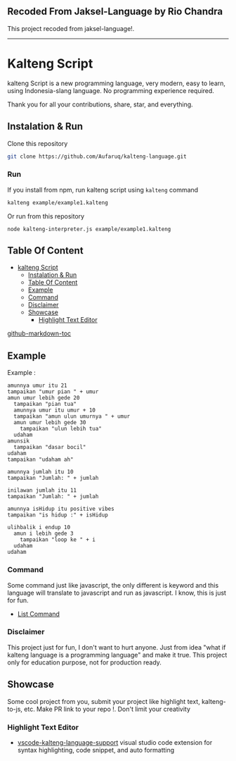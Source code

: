 ## Recoded From Jaksel-Language by Rio Chandra

This project recoded from jaksel-language!.

---

# Kalteng Script

kalteng Script is a new programming language, very modern, easy to learn, using Indonesia-slang language. No programming experience required.

Thank you for all your contributions, share, star, and everything.

## Instalation & Run
Clone this repository
```bash
git clone https://github.com/Aufaruq/kalteng-language.git
```

### Run

If you install from npm, run kalteng script using `kalteng` command

```bash
kalteng example/example1.kalteng
```

Or run from this repository
```
node kalteng-interpreter.js example/example1.kalteng
```

## Table Of Content

* [kalteng Script](#kalteng-script)
   * [Instalation &amp; Run](#instalation--run)
   * [Table Of Content](#table-of-content)
   * [Example](#example)
   * [Command](#command)
  * [Disclaimer](#disclaimer)
   * [Showcase](#showcase)
      * [Highlight Text Editor](#highlight-text-editor)

[github-markdown-toc](https://github.com/ekalinin/github-markdown-toc)

## Example 

Example : 

```
amunnya umur itu 21
tampaikan "umur pian " + umur
amun umur lebih gede 20
  tampaikan "pian tua"
  amunnya umur itu umur + 10
  tampaikan "amun ulun umurnya " + umur
  amun umur lebih gede 30
    tampaikan "ulun lebih tua"
  udaham
amunsik
  tampaikan "dasar bocil"
udaham
tampaikan "udaham ah"
```

```
amunnya jumlah itu 10
tampaikan "Jumlah: " + jumlah

inilawan jumlah itu 11
tampaikan "Jumlah: " + jumlah

amunnya isHidup itu positive vibes
tampaikan "is hidup :" + isHidup

ulihbalik i endup 10
  amun i lebih gede 3
    tampaikan "loop ke " + i
  udaham
udaham
```

### Command

Some command just like javascript, the only different is keyword and this language will translate to javascript and run as javascript. I know, this is just for fun.

- [List Command](Command.md)

### Disclaimer

This project just for fun, I don't want to hurt anyone. Just from idea "what if kalteng language is a programming language" and make it true. This project only for education purpose, not for production ready.

## Showcase

Some cool project from you, submit your project like highlight text, kalteng-to-js, etc. Make PR link to your repo !. Don't limit your creativity

### Highlight Text Editor
- [vscode-kalteng-language-support](https://github.com/Aufaruq/vscode-kalteng-language-support) visual studio code extension for syntax highlighting, code snippet, and auto formatting
